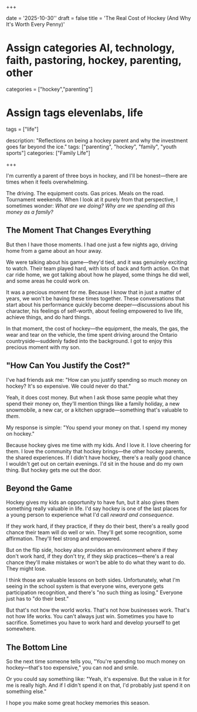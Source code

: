+++

date = '2025-10-30''
draft = false
title = 'The Real Cost of Hockey (And Why It's Worth Every Penny)'

# Assign categories AI, technology, faith, pastoring, hockey, parenting, other
categories = ["hockey","parenting"]
# Assign tags elevenlabs, life
tags = ["life"]


description: "Reflections on being a hockey parent and why the investment goes far beyond the ice."
tags: ["parenting", "hockey", "family", "youth sports"]
categories: ["Family Life"]

+++

I'm currently a parent of three boys in hockey, and I'll be honest—there are times when it feels overwhelming.

The driving. The equipment costs. Gas prices. Meals on the road. Tournament weekends. When I look at it purely from that perspective, I sometimes wonder: *What are we doing? Why are we spending all this money as a family?*

## The Moment That Changes Everything

But then I have those moments. I had one just a few nights ago, driving home from a game about an hour away.

We were talking about his game—they'd tied, and it was genuinely exciting to watch. Their team played hard, with lots of back and forth action. On that car ride home, we got talking about how he played, some things he did well, and some areas he could work on.

It was a precious moment for me. Because I know that in just a matter of years, we won't be having these times together. These conversations that start about his performance quickly become deeper—discussions about his character, his feelings of self-worth, about feeling empowered to live life, achieve things, and do hard things.

In that moment, the cost of hockey—the equipment, the meals, the gas, the wear and tear on the vehicle, the time spent driving around the Ontario countryside—suddenly faded into the background. I got to enjoy this precious moment with my son.

## "How Can You Justify the Cost?"

I've had friends ask me: "How can you justify spending so much money on hockey? It's so expensive. We could never do that."

Yeah, it does cost money. But when I ask those same people what they spend their money on, they'll mention things like a family holiday, a new snowmobile, a new car, or a kitchen upgrade—something that's valuable to *them*.

My response is simple: "You spend your money on that. I spend my money on hockey."

Because hockey gives me time with my kids. And I love it. I love cheering for them. I love the community that hockey brings—the other hockey parents, the shared experiences. If I didn't have hockey, there's a really good chance I wouldn't get out on certain evenings. I'd sit in the house and do my own thing. But hockey gets me out the door.

## Beyond the Game

Hockey gives my kids an opportunity to have fun, but it also gives them something really valuable in life. I'd say hockey is one of the last places for a young person to experience what I'd call *reward and consequence*.

If they work hard, if they practice, if they do their best, there's a really good chance their team will do well or win. They'll get some recognition, some affirmation. They'll feel strong and empowered.

But on the flip side, hockey also provides an environment where if they don't work hard, if they don't try, if they skip practices—there's a real chance they'll make mistakes or won't be able to do what they want to do. They might lose.

I think those are valuable lessons on both sides. Unfortunately, what I'm seeing in the school system is that everyone wins, everyone gets participation recognition, and there's "no such thing as losing." Everyone just has to "do their best."

But that's not how the world works. That's not how businesses work. That's not how life works. You can't always just win. Sometimes you have to sacrifice. Sometimes you have to work hard and develop yourself to get somewhere.

## The Bottom Line

So the next time someone tells you, "You're spending too much money on hockey—that's too expensive," you can nod and smile. 

Or you could say something like: "Yeah, it's expensive. But the value in it for me is really high. And if I didn't spend it on that, I'd probably just spend it on something else."

I hope you make some great hockey memories this season.